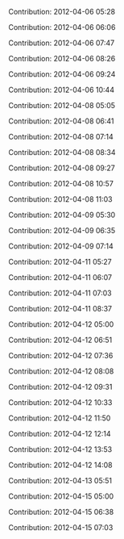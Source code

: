 Contribution: 2012-04-06 05:28

Contribution: 2012-04-06 06:06

Contribution: 2012-04-06 07:47

Contribution: 2012-04-06 08:26

Contribution: 2012-04-06 09:24

Contribution: 2012-04-06 10:44

Contribution: 2012-04-08 05:05

Contribution: 2012-04-08 06:41

Contribution: 2012-04-08 07:14

Contribution: 2012-04-08 08:34

Contribution: 2012-04-08 09:27

Contribution: 2012-04-08 10:57

Contribution: 2012-04-08 11:03

Contribution: 2012-04-09 05:30

Contribution: 2012-04-09 06:35

Contribution: 2012-04-09 07:14

Contribution: 2012-04-11 05:27

Contribution: 2012-04-11 06:07

Contribution: 2012-04-11 07:03

Contribution: 2012-04-11 08:37

Contribution: 2012-04-12 05:00

Contribution: 2012-04-12 06:51

Contribution: 2012-04-12 07:36

Contribution: 2012-04-12 08:08

Contribution: 2012-04-12 09:31

Contribution: 2012-04-12 10:33

Contribution: 2012-04-12 11:50

Contribution: 2012-04-12 12:14

Contribution: 2012-04-12 13:53

Contribution: 2012-04-12 14:08

Contribution: 2012-04-13 05:51

Contribution: 2012-04-15 05:00

Contribution: 2012-04-15 06:38

Contribution: 2012-04-15 07:03

